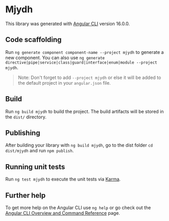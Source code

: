 # Mjydh

This library was generated with [Angular CLI](https://github.com/angular/angular-cli) version 16.0.0.

## Code scaffolding

Run `ng generate component component-name --project mjydh` to generate a new component. You can also use `ng generate directive|pipe|service|class|guard|interface|enum|module --project mjydh`.
> Note: Don't forget to add `--project mjydh` or else it will be added to the default project in your `angular.json` file. 

## Build

Run `ng build mjydh` to build the project. The build artifacts will be stored in the `dist/` directory.

## Publishing

After building your library with `ng build mjydh`, go to the dist folder `cd dist/mjydh` and run `npm publish`.

## Running unit tests

Run `ng test mjydh` to execute the unit tests via [Karma](https://karma-runner.github.io).

## Further help

To get more help on the Angular CLI use `ng help` or go check out the [Angular CLI Overview and Command Reference](https://angular.io/cli) page.
